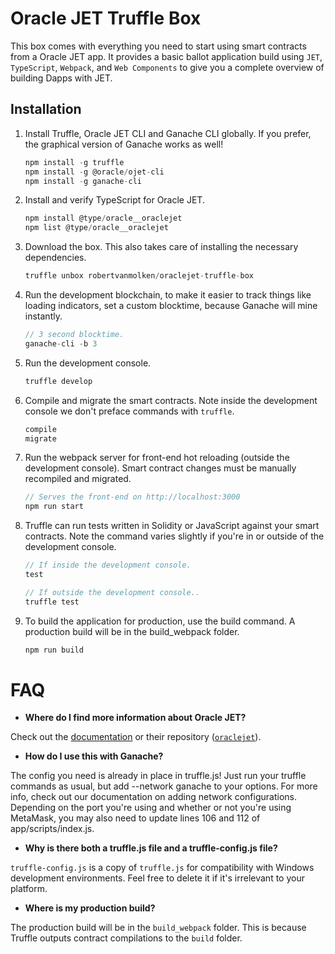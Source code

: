 # Oracle JET Truffle Box

This box comes with everything you need to start using smart contracts from a Oracle JET app.  It provides a basic ballot application build using `JET`, `TypeScript`, `Webpack`, and `Web Components` to give you a complete overview of building Dapps with JET.

## Installation

1. Install Truffle, Oracle JET CLI and Ganache CLI globally. If you prefer, the graphical version of Ganache works as well!
    ```javascript
    npm install -g truffle
	npm install -g @oracle/ojet-cli
    npm install -g ganache-cli
    ```
	
3. Install and verify TypeScript for Oracle JET.
    ```javascript
    npm install @type/oracle__oraclejet
	npm list @type/oracle__oraclejet
    ```

4. Download the box. This also takes care of installing the necessary dependencies.
    ```javascript
    truffle unbox robertvanmolken/oraclejet-truffle-box
    ```

5. Run the development blockchain, to make it easier to track things like loading indicators, set a custom blocktime, because Ganache will mine instantly.
    ```javascript
    // 3 second blocktime.
    ganache-cli -b 3
    ```

6. Run the development console.
	```javascript
	truffle develop
	```
	
7. Compile and migrate the smart contracts. Note inside the development console we don't preface commands with `truffle`.
    ```javascript
    compile
    migrate
    ```

8. Run the webpack server for front-end hot reloading (outside the development console). Smart contract changes must be manually recompiled and migrated.
    ```javascript
    // Serves the front-end on http://localhost:3000
    npm run start
    ```
	
9. Truffle can run tests written in Solidity or JavaScript against your smart contracts. Note the command varies slightly if you're in or outside of the development console.
    ```javascript
    // If inside the development console.
    test

    // If outside the development console..
    truffle test
    ```

10. To build the application for production, use the build command. A production build will be in the build_webpack folder.
    ```javascript
    npm run build
    ```

# FAQ

* __Where do I find more information about Oracle JET?__

Check out the [documentation](https://docs.oracle.com/en/middleware/jet/6/develop/index.html) or their repository ([`oraclejet`](https://github.com/oracle/oraclejet)).

* __How do I use this with Ganache?__ 

The config you need is already in place in truffle.js! Just run your truffle commands as usual, but add --network ganache to your options. For more info, check out our documentation on adding network configurations. Depending on the port you're using and whether or not you're using MetaMask, you may also need to update lines 106 and 112 of app/scripts/index.js.

* __Why is there both a truffle.js file and a truffle-config.js file?__

`truffle-config.js` is a copy of `truffle.js` for compatibility with Windows development environments. Feel free to delete it if it's irrelevant to your platform.

* __Where is my production build?__

The production build will be in the `build_webpack` folder. This is because Truffle outputs contract compilations to the `build` folder.

